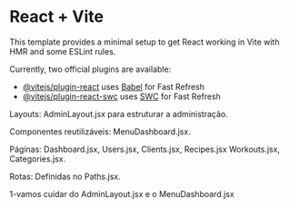 # React + Vite

This template provides a minimal setup to get React working in Vite with HMR and some ESLint rules.

Currently, two official plugins are available:

- [@vitejs/plugin-react](https://github.com/vitejs/vite-plugin-react/blob/main/packages/plugin-react/README.md) uses [Babel](https://babeljs.io/) for Fast Refresh
- [@vitejs/plugin-react-swc](https://github.com/vitejs/vite-plugin-react-swc) uses [SWC](https://swc.rs/) for Fast Refresh


Layouts:
 AdminLayout.jsx para estruturar a administração.

Componentes reutilizáveis: MenuDashboard.jsx.

Páginas: 
Dashboard.jsx,
Users.jsx,
Clients.jsx,
Recipes.jsx
Workouts.jsx,
Categories.jsx.

Rotas: Definidas no Paths.jsx.

1-vamos cuidar do AdminLayout.jsx e o MenuDashboard.jsx